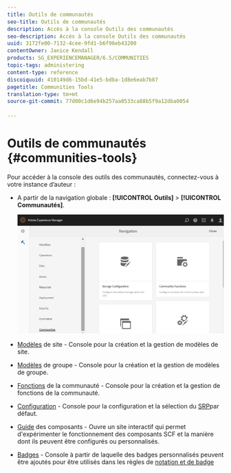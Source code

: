 ```yaml
---
title: Outils de communautés
seo-title: Outils de communautés
description: Accès à la console Outils des communautés
seo-description: Accès à la console Outils des communautés
uuid: 3172fe00-7132-4cee-9fd1-b6f96eb43200
contentOwner: Janice Kendall
products: SG_EXPERIENCEMANAGER/6.5/COMMUNITIES
topic-tags: administering
content-type: reference
discoiquuid: 410149d6-15bd-41e5-bdba-1d8e6eab7b87
pagetitle: Communities Tools
translation-type: tm+mt
source-git-commit: 77d00c1d6e94b257aa0533ca88b5f9a12dba0054

---
```



# Outils de communautés {#communities-tools}

Pour accéder à la console des outils des communautés, connectez-vous à votre instance d’auteur :

* A partir de la navigation globale : **[!UICONTROL Outils]** > **[!UICONTROL Communautés]**.

   ![chlimage_1-129](assets/chlimage_1-129.png)

* [Modèles](sites.md) de site - Console pour la création et la gestion de modèles de site.

* [Modèles](tools-groups.md) de groupe - Console pour la création et la gestion de modèles de groupe.

* [Fonctions](functions.md) de la communauté - Console pour la création et la gestion de fonctions de la communauté.

* [Configuration](srp-config.md)  - Console pour la configuration et la sélection du [SRP](working-with-srp.md)par défaut.

* [Guide](components-guide.md) des composants - Ouvre un site interactif qui permet d&#39;expérimenter le fonctionnement des composants SCF et la manière dont ils peuvent être configurés ou personnalisés.

* [Badges](badges.md) - Console à partir de laquelle des badges personnalisés peuvent être ajoutés pour être utilisés dans les règles de [notation et de badge](implementing-scoring.md)

